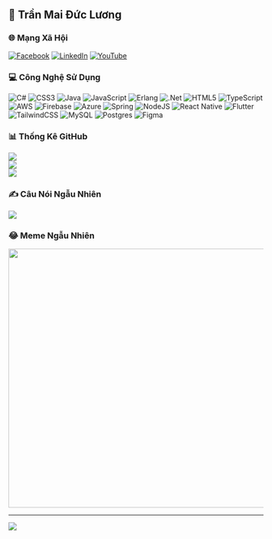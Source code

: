 ## 👤 Trần Mai Đức Lương

### 🌐 Mạng Xã Hội
[![Facebook](https://img.shields.io/badge/Facebook-%231877F2.svg?logo=Facebook&logoColor=white)](https://www.facebook.com/) 
[![LinkedIn](https://img.shields.io/badge/LinkedIn-%230077B5.svg?logo=linkedin&logoColor=white)](https://www.linkedin.com/in/...19a3255/) 
[![YouTube](https://img.shields.io/badge/YouTube-%23FF0000.svg?logo=YouTube&logoColor=white)](https://www.youtube.com/channel/...MT9WBZ_A)

### 💻 Công Nghệ Sử Dụng
![C#](https://img.shields.io/badge/c%23-%23239120.svg?style=flat-square&logo=c-sharp&logoColor=white) 
![CSS3](https://img.shields.io/badge/css3-%231572B6.svg?style=flat-square&logo=css3&logoColor=white) 
![Java](https://img.shields.io/badge/java-%23ED8B00.svg?style=flat-square&logo=java&logoColor=white) 
![JavaScript](https://img.shields.io/badge/javascript-%23323330.svg?style=flat-square&logo=javascript&logoColor=%23F7DF1E) 
![Erlang](https://img.shields.io/badge/Erlang-white.svg?style=flat-square&logo=erlang&logoColor=a90533) 
![.Net](https://img.shields.io/badge/.NET-5C2D91?style=flat-square&logo=.net&logoColor=white) 
![HTML5](https://img.shields.io/badge/html5-%23E34F26.svg?style=flat-square&logo=html5&logoColor=white) 
![TypeScript](https://img.shields.io/badge/typescript-%23007ACC.svg?style=flat-square&logo=typescript&logoColor=white) 
![AWS](https://img.shields.io/badge/AWS-%23FF9900.svg?style=flat-square&logo=amazon-aws&logoColor=white) 
![Firebase](https://img.shields.io/badge/firebase-%23039BE5.svg?style=flat-square&logo=firebase) 
![Azure](https://img.shields.io/badge/azure-%230072C6.svg?style=flat-square&logo=azure-devops&logoColor=white) 
![Spring](https://img.shields.io/badge/spring-%236DB33F.svg?style=flat-square&logo=spring&logoColor=white) 
![NodeJS](https://img.shields.io/badge/node.js-6DA55F?style=flat-square&logo=node.js&logoColor=white) 
![React Native](https://img.shields.io/badge/react_native-%2320232a.svg?style=flat-square&logo=react&logoColor=%2361DAFB) 
![Flutter](https://img.shields.io/badge/Flutter-%2302569B.svg?style=flat-square&logo=Flutter&logoColor=white) 
![TailwindCSS](https://img.shields.io/badge/tailwindcss-%2338B2AC.svg?style=flat-square&logo=tailwind-css&logoColor=white) 
![MySQL](https://img.shields.io/badge/mysql-%2300f.svg?style=flat-square&logo=mysql&logoColor=white) 
![Postgres](https://img.shields.io/badge/postgres-%23316192.svg?style=flat-square&logo=postgresql&logoColor=white) 
![Figma](https://img.shields.io/badge/figma-%23F24E1E.svg?style=flat-square&logo=figma&logoColor=white) 

### 📊 Thống Kê GitHub
![](https://github-readme-stats.vercel.app/api?username=VuDinhManh&theme=radical&hide_border=false&include_all_commits=false)<br/>
![](https://github-readme-streak-stats.herokuapp.com/?user=VuDinhManh&theme=radical&hide_border=false)<br/>
![](https://github-readme-stats.vercel.app/api/top-langs/?username=VuDinhManh&theme=radical&hide_border=false&include_all_commits=false&count_private=false&layout=compact)

### ✍️ Câu Nói Ngẫu Nhiên
![](https://quotes-github-readme.vercel.app/api?type=horizontal&theme=radical)

### 😂 Meme Ngẫu Nhiên
<img src="https://random-memer.herokuapp.com/" width="512px"/>

---
[![](https://visitcount.itsvg.in/api?id=VuDinhManh&icon=0&color=0)](https://visitcount.itsvg.in)
